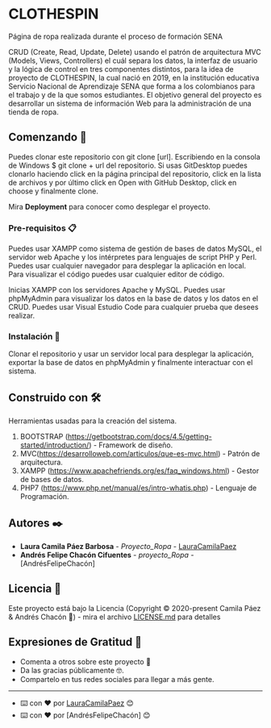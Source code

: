# CLOTHESPIN
Página de ropa realizada durante el proceso de formación SENA

CRUD (Create, Read, Update, Delete) usando el patrón de arquitectura MVC (Models, Views, Controllers) el cuál separa los datos, la interfaz de usuario y la lógica de control en tres componentes distintos, para la idea de proyecto de CLOTHESPIN, la cual nació en 2019, en la institución educativa Servicio Nacional de Aprendizaje SENA que forma a los colombianos para el trabajo y de la que somos estudiantes. El objetivo general del proyecto es desarrollar un sistema de información Web para la administración de una tienda de ropa.

## Comenzando 🚀

Puedes clonar este repositorio con git clone [url]. Escribiendo en la consola de Windows $ git clone + url del repositorio.
Si usas GitDesktop puedes clonarlo haciendo click en la página principal del repositorio, click en la lista de archivos y por último click en Open with GitHub Desktop, click en choose y finalmente clone.

Mira **Deployment** para conocer como desplegar el proyecto.


### Pre-requisitos 📋

Puedes usar XAMPP como sistema de gestión de bases de datos MySQL, el servidor web Apache y los intérpretes para lenguajes de script PHP y Perl.
Puedes usar cualquier navegador para desplegar la aplicación en local.
Para visualizar el código puedes usar cualquier editor de código.

Inicias XAMPP con los servidores Apache y MySQL.
Puedes usar phpMyAdmin para visualizar los datos en la base de datos y los datos en el CRUD.
Puedes usar Visual Estudio Code para cualquier prueba que desees realizar.

### Instalación 🔧

Clonar el repositorio y usar un servidor local para desplegar la aplicación, exportar la base de datos en phpMyAdmin y finalmente interactuar con el sistema.

## Construido con 🛠️

Herramientas usadas para la creación del sistema.

1. BOOTSTRAP (https://getbootstrap.com/docs/4.5/getting-started/introduction/) - Framework de diseño.
2. MVC(https://desarrolloweb.com/articulos/que-es-mvc.html) - Patrón de arquitectura.
3. XAMPP (https://www.apachefriends.org/es/faq_windows.html) - Gestor de bases de datos.
4. PHP7 (https://www.php.net/manual/es/intro-whatis.php) - Lenguaje de Programación.

## Autores ✒️

* **Laura Camila Páez Barbosa** - *Proyecto_Ropa* - [LauraCamilaPaez](https://github.com/LauraCamilaPaez)
* **Andrés Felipe Chacón Cifuentes** - *proyecto_Ropa* - [AndrésFelipeChacón]



 
## Licencia 📄

Este proyecto está bajo la Licencia (Copyright © 2020-present Camila Páez & Andrés Chacón 👩) - mira el archivo [LICENSE.md](LICENSE.md) para detalles

## Expresiones de Gratitud 🎁

* Comenta a otros sobre este proyecto 📢
* Da las gracias públicamente 🤓.
* Compartelo en tus redes sociales para llegar a más gente. 



---
* ⌨️ con ❤️ por [LauraCamilaPaez](https://github.com/LauraCamilaPaez) 😊
* ⌨️ con ❤️ por [AndrésFelipeChacón] 😊





